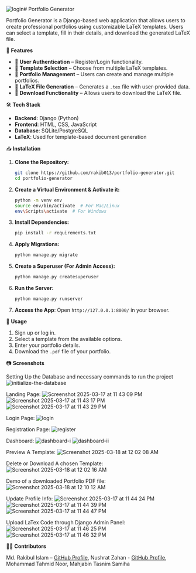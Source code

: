![login](https://github.com/user-attachments/assets/8e2148e4-764a-43c0-92fe-ab987175a2ef)# Portfolio Generator

Portfolio Generator is a Django-based web application that allows users to create professional portfolios using customizable LaTeX templates. Users can select a template, fill in their details, and download the generated LaTeX file.

🚀 **Features**

- 🔹 **User Authentication** – Register/Login functionality.
- 🔹 **Template Selection** – Choose from multiple LaTeX templates.
- 🔹 **Portfolio Management** – Users can create and manage multiple portfolios.
- 🔹 **LaTeX File Generation** – Generates a `.tex` file with user-provided data.
- 🔹 **Download Functionality** – Allows users to download the LaTeX file.

🛠 **Tech Stack**

- **Backend**: Django (Python)
- **Frontend**: HTML, CSS, JavaScript
- **Database**: SQLite/PostgreSQL
- **LaTeX**: Used for template-based document generation

📥 **Installation**

1. **Clone the Repository:**

    ```bash
    git clone https://github.com/rakib013/portfolio-generator.git
    cd portfolio-generator
    ```

2. **Create a Virtual Environment & Activate it:**

    ```bash
    python -m venv env
    source env/bin/activate  # For Mac/Linux
    env\Scripts\activate  # For Windows
    ```

3. **Install Dependencies:**

    ```bash
    pip install -r requirements.txt
    ```

4. **Apply Migrations:**

    ```bash
    python manage.py migrate
    ```

5. **Create a Superuser (For Admin Access):**

    ```bash
    python manage.py createsuperuser
    ```

6. **Run the Server:**

    ```bash
    python manage.py runserver
    ```

7. **Access the App**: Open `http://127.0.0.1:8000/` in your browser.

🎯 **Usage**

1. Sign up or log in.
2. Select a template from the available options.
3. Enter your portfolio details.
4. Download the `.pdf` file of your portfolio.

📷 **Screenshots**

Setting Up the Database and necessary commands to run the project
![initialize-the-database](https://github.com/user-attachments/assets/49cc605b-f842-4c2e-a589-874f79c6ec53)

Landing Page:
![Screenshot 2025-03-17 at 11 43 09 PM](https://github.com/user-attachments/assets/66ea0325-bd87-44bd-a60c-ab1eba8ec890)
![Screenshot 2025-03-17 at 11 43 17 PM](https://github.com/user-attachments/assets/15f2a95d-1ff4-4001-aa72-f793f98f5c4c)
![Screenshot 2025-03-17 at 11 43 29 PM](https://github.com/user-attachments/assets/06614625-6e5b-43c2-bfa3-d82f2b53e226)

Login Page:
![login](https://github.com/user-attachments/assets/6f16e5ef-c951-4efc-a69e-a8cb5e411658)

Registration Page:
![register](https://github.com/user-attachments/assets/d610016e-f151-4396-8f51-4548d826546a)

Dashboard:
![dashboard-i](https://github.com/user-attachments/assets/9562ccfa-8e90-41bf-a347-8ae44d77d1b8)
![dashboard-ii](https://github.com/user-attachments/assets/2f1a572a-1ac6-48e5-bd4a-750c554e0a7c)


Preview A Template:
![Screenshot 2025-03-18 at 12 02 08 AM](https://github.com/user-attachments/assets/0aeb44bc-d556-4d37-873b-4cce0630cc4f)

Delete or Download A chosen Template:
![Screenshot 2025-03-18 at 12 02 16 AM](https://github.com/user-attachments/assets/8872af3c-af37-46e7-89ab-040c2a8a5d6a)

Demo of a downloaded Portfolio PDF file:
![Screenshot 2025-03-18 at 12 10 12 AM](https://github.com/user-attachments/assets/334c6c0b-c6c0-4bf9-bcb3-df1a9f862780)

Update Profile Info:
![Screenshot 2025-03-17 at 11 44 24 PM](https://github.com/user-attachments/assets/e175f6c8-fd6d-4c8a-b724-63e4a5fa8012)
![Screenshot 2025-03-17 at 11 44 39 PM](https://github.com/user-attachments/assets/51450ecb-237e-4d48-8af7-f657174407dd)
![Screenshot 2025-03-17 at 11 44 47 PM](https://github.com/user-attachments/assets/a95d4266-e397-496b-8a88-9fc8476b0714)

Upload LaTex Code through Django Admin Panel:
![Screenshot 2025-03-17 at 11 46 25 PM](https://github.com/user-attachments/assets/72f81748-962f-4c7b-abdf-50cf464fd3eb)
![Screenshot 2025-03-17 at 11 46 32 PM](https://github.com/user-attachments/assets/a513c28e-9f75-4abd-8154-cb35182847b3)

👨‍💻 **Contributors**

Md. Rakibul Islam – [GitHub Profile](https://github.com/rakib013),
Nushrat Zahan - [GitHub Profile](https://github.com/neelunzn),
Mohammad Tahmid Noor, 
Mahjabin Tasnim Samiha
